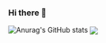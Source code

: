 ### Hi there 👋
![Anurag's GitHub stats](https://github-readme-stats.vercel.app/api?username=hobenaba&show_icons=true&theme=radical)
<img src="https://github-readme-stats.vercel.app/api/top-langs/?username=hobenaba&layout=compact&title_color=0891b2&hide_border=true&bg_color=600070&langs_count=6" align="center" /></div>  
<!--
**hobenaba/hobenaba** is a ✨ _special_ ✨ repository because its `README.md` (this file) appears on your GitHub profile.

Here are some ideas to get you started:

- 🔭 I’m currently working on ...
- 🌱 I’m currently learning ...
- 👯 I’m looking to collaborate on ...
- 🤔 I’m looking for help with ...
- 💬 Ask me about ...
- 📫 How to reach me: ...
- 😄 Pronouns: ...
- ⚡ Fun fact: ...
-->

